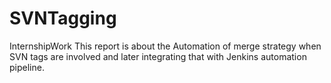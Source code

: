 # SVNTagging
InternshipWork
This report is about the Automation of merge strategy when SVN tags are involved and later integrating that with Jenkins automation pipeline.
